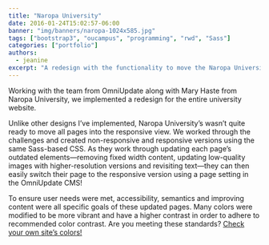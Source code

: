 ```yaml
---
title: "Naropa University"
date: 2016-01-24T15:02:57-06:00
banner: "img/banners/naropa-1024x585.jpg"
tags: ["bootstrap3", "oucampus", "programming", "rwd", "Sass"]
categories: ["portfolio"]
authors:
  - jeanine
excerpt: "A redesign with the functionality to move the Naropa University website into a responsive framework."
---
```


Working with the team from OmniUpdate along with Mary Haste from Naropa University, we implemented a redesign for the entire university website.

Unlike other designs I’ve implemented, Naropa University’s wasn’t quite ready to move all pages into the responsive view. We worked through the challenges and created non-responsive and responsive versions using the same Sass-based CSS. As they work through updating each page’s outdated elements—removing fixed width content, updating low-quality images with higher-resolution versions and revisiting text—they can then easily switch their page to the responsive version using a page setting in the OmniUpdate CMS!

To ensure user needs were met, accessibility, semantics and improving content were all specific goals of these updated pages. Many colors were modified to be more vibrant and have a higher contrast in order to adhere to recommended color contrast. Are you meeting these standards? [Check your own site’s colors!](http://snook.ca/technical/colour_contrast/colour.html#fg=33FF33,bg=333333)